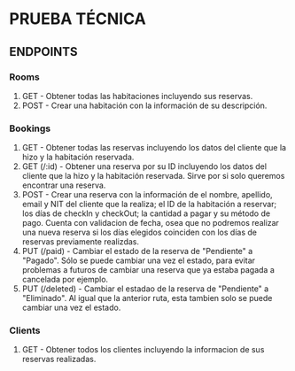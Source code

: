 # PRUEBA TÉCNICA

## ENDPOINTS

### Rooms
1. GET - Obtener todas las habitaciones incluyendo sus reservas.
2. POST - Crear una habitación con la información de su descripción.

### Bookings 
1. GET - Obtener todas las reservas incluyendo los datos del cliente que la hizo y la habitación reservada.
2. GET (/:id) - Obtener una reserva por su ID incluyendo los datos del cliente que la hizo y la habitación reservada. Sirve por si solo queremos encontrar una reserva.
3. POST - Crear una reserva con la información de el nombre, apellido, email y NIT del cliente que la realiza; el ID de la habitación a reservar; los días de checkIn y checkOut; la cantidad a pagar y su método de pago. Cuenta con validacion de fecha, osea que no podremos realizar una nueva reserva si los días elegidos coinciden con los días de reservas previamente realizdas.
4. PUT (/paid) - Cambiar el estado de la reserva de "Pendiente" a "Pagado". Sólo se puede cambiar una vez el estado, para evitar problemas a futuros de cambiar una reserva que ya estaba pagada a cancelada por ejemplo.
5. PUT (/deleted) - Cambiar el estadao de la reserva de "Pendiente" a "Eliminado". Al igual que la anterior ruta, esta tambien solo se puede cambiar una vez el estado.

### Clients
1. GET - Obtener todos los clientes incluyendo la informacion de sus reservas realizadas.
